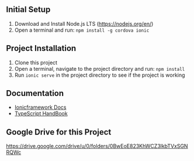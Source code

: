 ## Initial Setup

1. Download and Install Node.js LTS (https://nodejs.org/en/) 
2. Open a terminal and run: `npm install -g cordova ionic`


## Project Installation

1. Clone this project
2. Open a terminal, navigate to the project directory and run: `npm install`
3. Run `ionic serve` in the project directory to see if the project is working


## Documentation

  * [Ionicframework Docs](https://ionicframework.com/docs)
  * [TypeScript HandBook](https://www.typescriptlang.org/docs/handbook/basic-types.html)


## Google Drive for this Project

https://drive.google.com/drive/u/0/folders/0BwEoE823KhWCZ3lkbTVxSGNRQWc
